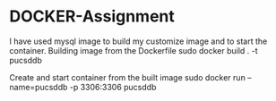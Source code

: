 # DOCKER-Assignment
I have used mysql image to build my customize image and to start the container.
Building image from the Dockerfile
sudo docker build . -t pucsddb

Create and start container from the built image
sudo docker run –name=pucsddb -p 3306:3306 pucsddb
